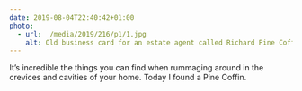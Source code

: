 ```yaml
---
date: 2019-08-04T22:40:42+01:00
photo:
  - url:  /media/2019/216/p1/1.jpg
    alt: Old business card for an estate agent called Richard Pine Coffin.
---
```


It’s incredible the things you can find when rummaging around in the crevices and cavities of your home. Today I found a Pine Coffin.
